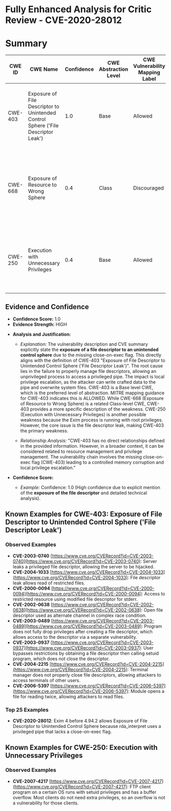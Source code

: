 # Fully Enhanced Analysis for Critic Review - CVE-2020-28012

# Summary
| CWE ID | CWE Name | Confidence | CWE Abstraction Level | CWE Vulnerability Mapping Label | CWE-Vulnerability Mapping Notes |
|---|---|---|---|---|---|
| CWE-403 | Exposure of File Descriptor to Unintended Control Sphere ('File Descriptor Leak') | 1.0 | Base | Allowed | The primary weakness is the **exposure of file descriptor to unintended control sphere**. |
| CWE-668 | Exposure of Resource to Wrong Sphere | 0.4 | Class | Discouraged | Secondary candidate: The resource (file descriptor) is exposed to the wrong control sphere, but CWE-403 is more specific. |
| CWE-250 | Execution with Unnecessary Privileges | 0.4 | Base | Allowed | Secondary candidate: The process executes at a higher privilege level than necessary, exacerbating the impact. |

## Evidence and Confidence

*   **Confidence Score:** 1.0
*   **Evidence Strength:** HIGH

- **Analysis and Justification:**  
  - *Explanation:* The vulnerability description and CVE summary explicitly state the **exposure of a file descriptor to an unintended control sphere** due to the missing close-on-exec flag. This directly aligns with the definition of CWE-403 "Exposure of File Descriptor to Unintended Control Sphere ('File Descriptor Leak')". The root cause lies in the failure to properly manage file descriptors, allowing an unprivileged process to access a privileged pipe. The impact is local privilege escalation, as the attacker can write crafted data to the pipe and overwrite system files. CWE-403 is a Base level CWE, which is the preferred level of abstraction. MITRE mapping guidance for CWE-403 indicates this is ALLOWED. While CWE-668 (Exposure of Resource to Wrong Sphere) is a related Class-level CWE, CWE-403 provides a more specific description of the weakness. CWE-250 (Execution with Unnecessary Privileges) is another possible weakness because the Exim process is running with root privileges. However, the core issue is the file descriptor leak, making CWE-403 the primary weakness.

  - *Relationship Analysis:* "CWE-403 has no direct relationships defined in the provided information. However, in a broader context, it can be considered related to resource management and privilege management. The vulnerability chain involves the missing close-on-exec flag (CWE-403) leading to a controlled memory corruption and local privilege escalation."

- **Confidence Score:**  
  - *Example:* Confidence: 1.0 (High confidence due to explicit mention of the **exposure of the file descriptor** and detailed technical analysis).



## Known Examples for CWE-403: Exposure of File Descriptor to Unintended Control Sphere ('File Descriptor Leak')
### Observed Examples
- **CVE-2003-0740** [https://www.cve.org/CVERecord?id=CVE-2003-0740](https://www.cve.org/CVERecord?id=CVE-2003-0740): Server leaks a privileged file descriptor, allowing the server to be hijacked.
- **CVE-2004-1033** [https://www.cve.org/CVERecord?id=CVE-2004-1033](https://www.cve.org/CVERecord?id=CVE-2004-1033): File descriptor leak allows read of restricted files.
- **CVE-2000-0094** [https://www.cve.org/CVERecord?id=CVE-2000-0094](https://www.cve.org/CVERecord?id=CVE-2000-0094): Access to restricted resource using modified file descriptor for stderr.
- **CVE-2002-0638** [https://www.cve.org/CVERecord?id=CVE-2002-0638](https://www.cve.org/CVERecord?id=CVE-2002-0638): Open file descriptor used as alternate channel in complex race condition.
- **CVE-2003-0489** [https://www.cve.org/CVERecord?id=CVE-2003-0489](https://www.cve.org/CVERecord?id=CVE-2003-0489): Program does not fully drop privileges after creating a file descriptor, which allows access to the descriptor via a separate vulnerability.
- **CVE-2003-0937** [https://www.cve.org/CVERecord?id=CVE-2003-0937](https://www.cve.org/CVERecord?id=CVE-2003-0937): User bypasses restrictions by obtaining a file descriptor then calling setuid program, which does not close the descriptor.
- **CVE-2004-2215** [https://www.cve.org/CVERecord?id=CVE-2004-2215](https://www.cve.org/CVERecord?id=CVE-2004-2215): Terminal manager does not properly close file descriptors, allowing attackers to access terminals of other users.
- **CVE-2006-5397** [https://www.cve.org/CVERecord?id=CVE-2006-5397](https://www.cve.org/CVERecord?id=CVE-2006-5397): Module opens a file for reading twice, allowing attackers to read files.
### Top 25 Examples
- **CVE-2020-28012**: Exim 4 before 4.94.2 allows Exposure of File Descriptor to Unintended Control Sphere because rda_interpret uses a privileged pipe that lacks a close-on-exec flag.


## Known Examples for CWE-250: Execution with Unnecessary Privileges
### Observed Examples
- **CVE-2007-4217** [https://www.cve.org/CVERecord?id=CVE-2007-4217](https://www.cve.org/CVERecord?id=CVE-2007-4217): FTP client program on a certain OS runs with setuid privileges and has a buffer overflow. Most clients do not need extra privileges, so an overflow is not a vulnerability for those clients.
